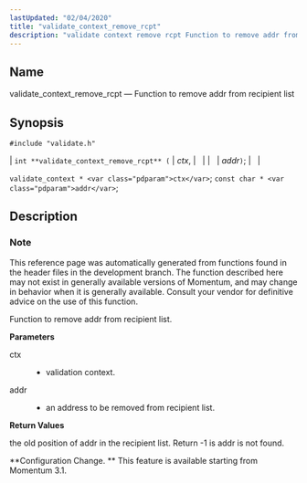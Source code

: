 ```yaml
---
lastUpdated: "02/04/2020"
title: "validate_context_remove_rcpt"
description: "validate context remove rcpt Function to remove addr from recipient list int validate context remove rcpt ctx addr validate context ctx const char addr This reference page was automatically generated from functions found in the header files in the development branch The function described here may not exist in generally..."
---
```


<a name="apis.validate_context_remove_rcpt"></a> 
## Name

validate_context_remove_rcpt — Function to remove addr from recipient list

## Synopsis

`#include "validate.h"`

| `int **validate_context_remove_rcpt** (` | <var class="pdparam">ctx</var>, |   |
|   | <var class="pdparam">addr</var>`)`; |   |

`validate_context * <var class="pdparam">ctx</var>`;
`const char * <var class="pdparam">addr</var>`;<a name="idp64504880"></a> 
## Description

### Note

This reference page was automatically generated from functions found in the header files in the development branch. The function described here may not exist in generally available versions of Momentum, and may change in behavior when it is generally available. Consult your vendor for definitive advice on the use of this function.

Function to remove addr from recipient list.

**<a name="idp64507760"></a> Parameters**

<dl class="variablelist">

<dt>ctx</dt>

<dd>

- validation context.

</dd>

<dt>addr</dt>

<dd>

- an address to be removed from recipient list.

</dd>

</dl>

**<a name="idp64512336"></a> Return Values**

the old position of addr in the recipient list. Return -1 is addr is not found.

**Configuration Change. ** This feature is available starting from Momentum 3.1.